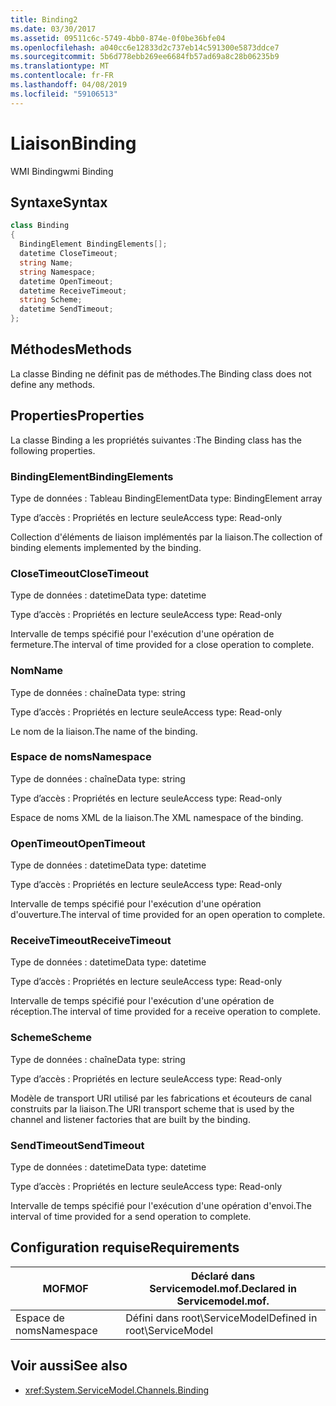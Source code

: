 ```yaml
---
title: Binding2
ms.date: 03/30/2017
ms.assetid: 09511c6c-5749-4bb0-874e-0f0be36bfe04
ms.openlocfilehash: a040cc6e12833d2c737eb14c591300e5873ddce7
ms.sourcegitcommit: 5b6d778ebb269ee6684fb57ad69a8c28b06235b9
ms.translationtype: MT
ms.contentlocale: fr-FR
ms.lasthandoff: 04/08/2019
ms.locfileid: "59106513"
---
```

# <a name="binding"></a><span data-ttu-id="113b1-102">Liaison</span><span class="sxs-lookup"><span data-stu-id="113b1-102">Binding</span></span>
<span data-ttu-id="113b1-103">WMI Binding</span><span class="sxs-lookup"><span data-stu-id="113b1-103">wmi Binding</span></span>  
  
## <a name="syntax"></a><span data-ttu-id="113b1-104">Syntaxe</span><span class="sxs-lookup"><span data-stu-id="113b1-104">Syntax</span></span>  
  
```csharp
class Binding  
{  
  BindingElement BindingElements[];  
  datetime CloseTimeout;  
  string Name;  
  string Namespace;  
  datetime OpenTimeout;  
  datetime ReceiveTimeout;  
  string Scheme;  
  datetime SendTimeout;  
};  
```  
  
## <a name="methods"></a><span data-ttu-id="113b1-105">Méthodes</span><span class="sxs-lookup"><span data-stu-id="113b1-105">Methods</span></span>  
 <span data-ttu-id="113b1-106">La classe Binding ne définit pas de méthodes.</span><span class="sxs-lookup"><span data-stu-id="113b1-106">The Binding class does not define any methods.</span></span>  
  
## <a name="properties"></a><span data-ttu-id="113b1-107">Properties</span><span class="sxs-lookup"><span data-stu-id="113b1-107">Properties</span></span>  
 <span data-ttu-id="113b1-108">La classe Binding a les propriétés suivantes :</span><span class="sxs-lookup"><span data-stu-id="113b1-108">The Binding class has the following properties.</span></span>  
  
### <a name="bindingelements"></a><span data-ttu-id="113b1-109">BindingElement</span><span class="sxs-lookup"><span data-stu-id="113b1-109">BindingElements</span></span>  
 <span data-ttu-id="113b1-110">Type de données : Tableau BindingElement</span><span class="sxs-lookup"><span data-stu-id="113b1-110">Data type: BindingElement array</span></span>  
  
 <span data-ttu-id="113b1-111">Type d’accès : Propriétés en lecture seule</span><span class="sxs-lookup"><span data-stu-id="113b1-111">Access type: Read-only</span></span>  
  
 <span data-ttu-id="113b1-112">Collection d'éléments de liaison implémentés par la liaison.</span><span class="sxs-lookup"><span data-stu-id="113b1-112">The collection of binding elements implemented by the binding.</span></span>  
  
### <a name="closetimeout"></a><span data-ttu-id="113b1-113">CloseTimeout</span><span class="sxs-lookup"><span data-stu-id="113b1-113">CloseTimeout</span></span>  
 <span data-ttu-id="113b1-114">Type de données : datetime</span><span class="sxs-lookup"><span data-stu-id="113b1-114">Data type: datetime</span></span>  
  
 <span data-ttu-id="113b1-115">Type d’accès : Propriétés en lecture seule</span><span class="sxs-lookup"><span data-stu-id="113b1-115">Access type: Read-only</span></span>  
  
 <span data-ttu-id="113b1-116">Intervalle de temps spécifié pour l'exécution d'une opération de fermeture.</span><span class="sxs-lookup"><span data-stu-id="113b1-116">The interval of time provided for a close operation to complete.</span></span>  
  
### <a name="name"></a><span data-ttu-id="113b1-117">Nom</span><span class="sxs-lookup"><span data-stu-id="113b1-117">Name</span></span>  
 <span data-ttu-id="113b1-118">Type de données : chaîne</span><span class="sxs-lookup"><span data-stu-id="113b1-118">Data type: string</span></span>  
  
 <span data-ttu-id="113b1-119">Type d’accès : Propriétés en lecture seule</span><span class="sxs-lookup"><span data-stu-id="113b1-119">Access type: Read-only</span></span>  
  
 <span data-ttu-id="113b1-120">Le nom de la liaison.</span><span class="sxs-lookup"><span data-stu-id="113b1-120">The name of the binding.</span></span>  
  
### <a name="namespace"></a><span data-ttu-id="113b1-121">Espace de noms</span><span class="sxs-lookup"><span data-stu-id="113b1-121">Namespace</span></span>  
 <span data-ttu-id="113b1-122">Type de données : chaîne</span><span class="sxs-lookup"><span data-stu-id="113b1-122">Data type: string</span></span>  
  
 <span data-ttu-id="113b1-123">Type d’accès : Propriétés en lecture seule</span><span class="sxs-lookup"><span data-stu-id="113b1-123">Access type: Read-only</span></span>  
  
 <span data-ttu-id="113b1-124">Espace de noms XML de la liaison.</span><span class="sxs-lookup"><span data-stu-id="113b1-124">The XML namespace of the binding.</span></span>  
  
### <a name="opentimeout"></a><span data-ttu-id="113b1-125">OpenTimeout</span><span class="sxs-lookup"><span data-stu-id="113b1-125">OpenTimeout</span></span>  
 <span data-ttu-id="113b1-126">Type de données : datetime</span><span class="sxs-lookup"><span data-stu-id="113b1-126">Data type: datetime</span></span>  
  
 <span data-ttu-id="113b1-127">Type d’accès : Propriétés en lecture seule</span><span class="sxs-lookup"><span data-stu-id="113b1-127">Access type: Read-only</span></span>  
  
 <span data-ttu-id="113b1-128">Intervalle de temps spécifié pour l'exécution d'une opération d'ouverture.</span><span class="sxs-lookup"><span data-stu-id="113b1-128">The interval of time provided for an open operation to complete.</span></span>  
  
### <a name="receivetimeout"></a><span data-ttu-id="113b1-129">ReceiveTimeout</span><span class="sxs-lookup"><span data-stu-id="113b1-129">ReceiveTimeout</span></span>  
 <span data-ttu-id="113b1-130">Type de données : datetime</span><span class="sxs-lookup"><span data-stu-id="113b1-130">Data type: datetime</span></span>  
  
 <span data-ttu-id="113b1-131">Type d’accès : Propriétés en lecture seule</span><span class="sxs-lookup"><span data-stu-id="113b1-131">Access type: Read-only</span></span>  
  
 <span data-ttu-id="113b1-132">Intervalle de temps spécifié pour l'exécution d'une opération de réception.</span><span class="sxs-lookup"><span data-stu-id="113b1-132">The interval of time provided for a receive operation to complete.</span></span>  
  
### <a name="scheme"></a><span data-ttu-id="113b1-133">Scheme</span><span class="sxs-lookup"><span data-stu-id="113b1-133">Scheme</span></span>  
 <span data-ttu-id="113b1-134">Type de données : chaîne</span><span class="sxs-lookup"><span data-stu-id="113b1-134">Data type: string</span></span>  
  
 <span data-ttu-id="113b1-135">Type d’accès : Propriétés en lecture seule</span><span class="sxs-lookup"><span data-stu-id="113b1-135">Access type: Read-only</span></span>  
  
 <span data-ttu-id="113b1-136">Modèle de transport URI utilisé par les fabrications et écouteurs de canal construits par la liaison.</span><span class="sxs-lookup"><span data-stu-id="113b1-136">The URI transport scheme that is used by the channel and listener factories that are built by the binding.</span></span>  
  
### <a name="sendtimeout"></a><span data-ttu-id="113b1-137">SendTimeout</span><span class="sxs-lookup"><span data-stu-id="113b1-137">SendTimeout</span></span>  
 <span data-ttu-id="113b1-138">Type de données : datetime</span><span class="sxs-lookup"><span data-stu-id="113b1-138">Data type: datetime</span></span>  
  
 <span data-ttu-id="113b1-139">Type d’accès : Propriétés en lecture seule</span><span class="sxs-lookup"><span data-stu-id="113b1-139">Access type: Read-only</span></span>  
  
 <span data-ttu-id="113b1-140">Intervalle de temps spécifié pour l'exécution d'une opération d'envoi.</span><span class="sxs-lookup"><span data-stu-id="113b1-140">The interval of time provided for a send operation to complete.</span></span>  
  
## <a name="requirements"></a><span data-ttu-id="113b1-141">Configuration requise</span><span class="sxs-lookup"><span data-stu-id="113b1-141">Requirements</span></span>  
  
|<span data-ttu-id="113b1-142">MOF</span><span class="sxs-lookup"><span data-stu-id="113b1-142">MOF</span></span>|<span data-ttu-id="113b1-143">Déclaré dans Servicemodel.mof.</span><span class="sxs-lookup"><span data-stu-id="113b1-143">Declared in Servicemodel.mof.</span></span>|  
|---------|-----------------------------------|  
|<span data-ttu-id="113b1-144">Espace de noms</span><span class="sxs-lookup"><span data-stu-id="113b1-144">Namespace</span></span>|<span data-ttu-id="113b1-145">Défini dans root\ServiceModel</span><span class="sxs-lookup"><span data-stu-id="113b1-145">Defined in root\ServiceModel</span></span>|  
  
## <a name="see-also"></a><span data-ttu-id="113b1-146">Voir aussi</span><span class="sxs-lookup"><span data-stu-id="113b1-146">See also</span></span>

- <xref:System.ServiceModel.Channels.Binding>
